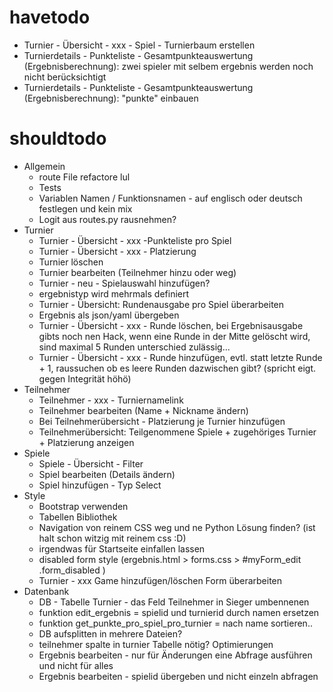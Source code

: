 # havetodo
- Turnier - Übersicht - xxx - Spiel - Turnierbaum erstellen
- Turnierdetails - Punkteliste - Gesamtpunkteauswertung (Ergebnisberechnung): zwei spieler mit selbem ergebnis werden noch nicht berücksichtigt
- Turnierdetails - Punkteliste - Gesamtpunkteauswertung (Ergebnisberechnung): "punkte" einbauen

# shouldtodo

- Allgemein
  - route File refactore lul
  - Tests
  - Variablen Namen / Funktionsnamen - auf englisch oder deutsch festlegen und kein mix
  - Logit aus routes.py rausnehmen?
- Turnier
  - Turnier - Übersicht - xxx -Punkteliste pro Spiel
  - Turnier - Übersicht - xxx - Platzierung
  - Turnier löschen
  - Turnier bearbeiten (Teilnehmer hinzu oder weg)
  - Turnier - neu - Spielauswahl hinzufügen?
  - ergebnistyp wird mehrmals definiert
  - Turnier - Übersicht: Rundenausgabe pro Spiel überarbeiten
  - Ergebnis als json/yaml übergeben
  - Turnier - Übersicht - xxx - Runde löschen, bei Ergebnisausgabe gibts noch nen Hack, wenn eine Runde in der Mitte gelöscht wird, sind maximal 5 Runden unterschied zulässig...
  - Turnier - Übersicht - xxx - Runde hinzufügen, evtl. statt letzte Runde + 1, raussuchen ob es leere Runden dazwischen gibt? (spricht eigt. gegen Integrität höhö)
- Teilnehmer
  - Teilnehmer - xxx - Turniernamelink
  - Teilnehmer bearbeiten (Name + Nickname ändern)
  - Bei Teilnehmerübersicht - Platzierung je Turnier hinzufügen
  - Teilnehmerübersicht: Teilgenommene Spiele + zugehöriges Turnier + Platzierung anzeigen
- Spiele
  - Spiele - Übersicht - Filter
  - Spiel bearbeiten (Details ändern)
  - Spiel hinzufügen - Typ Select
- Style
  - Bootstrap verwenden
  - Tabellen Bibliothek
  - Navigation von reinem CSS weg und ne Python Lösung finden? (ist halt schon witzig mit reinem css :D)
  - irgendwas für Startseite einfallen lassen
  - disabled form style (ergebnis.html > forms.css > #myForm_edit .form_disabled )
  - Turnier - xxx Game hinzufügen/löschen Form überarbeiten
- Datenbank
  - DB - Tabelle Turnier - das Feld Teilnehmer in Sieger umbennenen
  - funktion edit_ergebnis = spielid und turnierid durch namen ersetzen
  - funktion get_punkte_pro_spiel_pro_turnier = nach name sortieren..
  - DB aufsplitten in mehrere Dateien?
  - teilnehmer spalte in turnier Tabelle nötig?
Optimierungen
  - Ergebnis bearbeiten - nur für Änderungen eine Abfrage ausführen und nicht für alles
  - Ergebnis bearbeiten - spielid übergeben und nicht einzeln abfragen